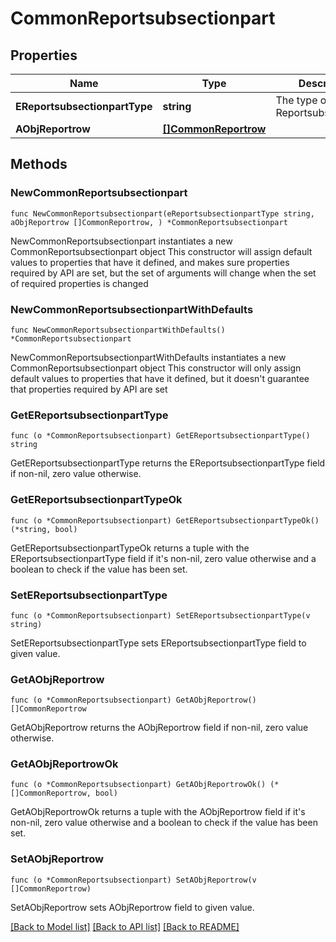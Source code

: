 # CommonReportsubsectionpart

## Properties

Name | Type | Description | Notes
------------ | ------------- | ------------- | -------------
**EReportsubsectionpartType** | **string** | The type of the Reportsubsectionpart | 
**AObjReportrow** | [**[]CommonReportrow**](CommonReportrow.md) |  | 

## Methods

### NewCommonReportsubsectionpart

`func NewCommonReportsubsectionpart(eReportsubsectionpartType string, aObjReportrow []CommonReportrow, ) *CommonReportsubsectionpart`

NewCommonReportsubsectionpart instantiates a new CommonReportsubsectionpart object
This constructor will assign default values to properties that have it defined,
and makes sure properties required by API are set, but the set of arguments
will change when the set of required properties is changed

### NewCommonReportsubsectionpartWithDefaults

`func NewCommonReportsubsectionpartWithDefaults() *CommonReportsubsectionpart`

NewCommonReportsubsectionpartWithDefaults instantiates a new CommonReportsubsectionpart object
This constructor will only assign default values to properties that have it defined,
but it doesn't guarantee that properties required by API are set

### GetEReportsubsectionpartType

`func (o *CommonReportsubsectionpart) GetEReportsubsectionpartType() string`

GetEReportsubsectionpartType returns the EReportsubsectionpartType field if non-nil, zero value otherwise.

### GetEReportsubsectionpartTypeOk

`func (o *CommonReportsubsectionpart) GetEReportsubsectionpartTypeOk() (*string, bool)`

GetEReportsubsectionpartTypeOk returns a tuple with the EReportsubsectionpartType field if it's non-nil, zero value otherwise
and a boolean to check if the value has been set.

### SetEReportsubsectionpartType

`func (o *CommonReportsubsectionpart) SetEReportsubsectionpartType(v string)`

SetEReportsubsectionpartType sets EReportsubsectionpartType field to given value.


### GetAObjReportrow

`func (o *CommonReportsubsectionpart) GetAObjReportrow() []CommonReportrow`

GetAObjReportrow returns the AObjReportrow field if non-nil, zero value otherwise.

### GetAObjReportrowOk

`func (o *CommonReportsubsectionpart) GetAObjReportrowOk() (*[]CommonReportrow, bool)`

GetAObjReportrowOk returns a tuple with the AObjReportrow field if it's non-nil, zero value otherwise
and a boolean to check if the value has been set.

### SetAObjReportrow

`func (o *CommonReportsubsectionpart) SetAObjReportrow(v []CommonReportrow)`

SetAObjReportrow sets AObjReportrow field to given value.



[[Back to Model list]](../README.md#documentation-for-models) [[Back to API list]](../README.md#documentation-for-api-endpoints) [[Back to README]](../README.md)


